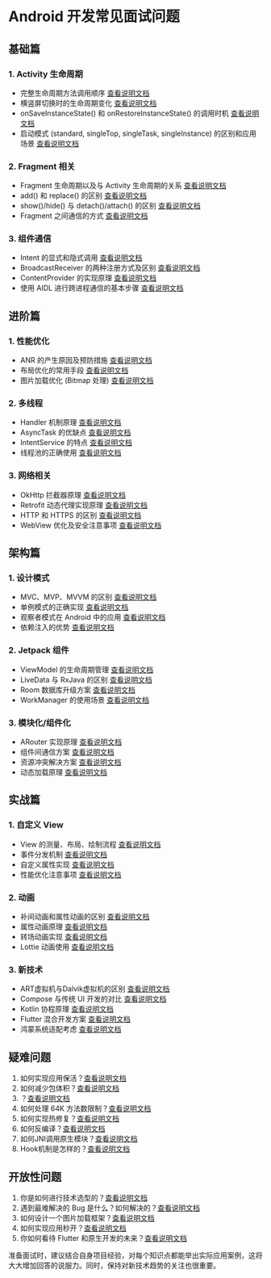 # Android 开发常见面试问题

## 基础篇

### 1. Activity 生命周期
- 完整生命周期方法调用顺序 [查看说明文档](./sources/1.1.md)
- 横竖屏切换时的生命周期变化 [查看说明文档](./sources/1.2.md)
- onSaveInstanceState() 和 onRestoreInstanceState() 的调用时机 [查看说明文档](./sources/1.3.md)
- 启动模式 (standard, singleTop, singleTask, singleInstance) 的区别和应用场景 [查看说明文档](./sources/1.4.md)

### 2. Fragment 相关
- Fragment 生命周期以及与 Activity 生命周期的关系 [查看说明文档](./sources/2.1.md)
- add() 和 replace() 的区别  [查看说明文档](./sources/2.2.md)
- show()/hide() 与 detach()/attach() 的区别 [查看说明文档](./sources/2.3.md)
- Fragment 之间通信的方式 [查看说明文档](./sources/2.4.md)

### 3. 组件通信
- Intent 的显式和隐式调用 [查看说明文档](./sources/3.1.md)
- BroadcastReceiver 的两种注册方式及区别 [查看说明文档](./sources/3.2.md)
- ContentProvider 的实现原理 [查看说明文档](./sources/3.3.md)
- 使用 AIDL 进行跨进程通信的基本步骤 [查看说明文档](./sources/3.4.md)

## 进阶篇

### 1. 性能优化
- ANR 的产生原因及预防措施 [查看说明文档](./sources/4.1.md)
- 布局优化的常用手段  [查看说明文档](./sources/4.2.md)
- 图片加载优化 (Bitmap 处理) [查看说明文档](./sources/4.3.md)

### 2. 多线程
- Handler 机制原理 [查看说明文档](./sources/5.1.md)
- AsyncTask 的优缺点 [查看说明文档](./sources/5.2.md)
- IntentService 的特点 [查看说明文档](./sources/5.3.md)
- 线程池的正确使用 [查看说明文档](./sources/5.4.md)

### 3. 网络相关
- OkHttp 拦截器原理 [查看说明文档](./sources/5_1.1.md)
- Retrofit 动态代理实现原理 [查看说明文档](./sources/5_1.2.md)
- HTTP 和 HTTPS 的区别 [查看说明文档](./sources/5_1.3.md)
- WebView 优化及安全注意事项 [查看说明文档](./sources/5_1.4.md)

## 架构篇

### 1. 设计模式
- MVC、MVP、MVVM 的区别 [查看说明文档](./sources/6.1.md)
- 单例模式的正确实现 [查看说明文档](./sources/6.2.md)
- 观察者模式在 Android 中的应用 [查看说明文档](./sources/6.3.md)
- 依赖注入的优势 [查看说明文档](./sources/6.4.md)

### 2. Jetpack 组件
- ViewModel 的生命周期管理  [查看说明文档](./sources/7.1.md)
- LiveData 与 RxJava 的区别  [查看说明文档](./sources/7.2.md)
- Room 数据库升级方案  [查看说明文档](./sources/7.3.md)
- WorkManager 的使用场景  [查看说明文档](./sources/7.4.md)

### 3. 模块化/组件化
- ARouter 实现原理 [查看说明文档](./sources/8.1.md)
- 组件间通信方案 [查看说明文档](./sources/8.2.md)
- 资源冲突解决方案 [查看说明文档](./sources/8.3.md)
- 动态加载原理 [查看说明文档](./sources/8.4.md)

## 实战篇

### 1. 自定义 View
- View 的测量、布局、绘制流程  [查看说明文档](./sources/9.1.md)
- 事件分发机制  [查看说明文档](./sources/9.2.md)
- 自定义属性实现  [查看说明文档](./sources/9.3.md)
- 性能优化注意事项  [查看说明文档](./sources/9.4.md)

### 2. 动画
- 补间动画和属性动画的区别  [查看说明文档](./sources/10.1.md)
- 属性动画原理  [查看说明文档](./sources/10.2.md)
- 转场动画实现  [查看说明文档](./sources/10.3.md)
- Lottie 动画使用  [查看说明文档](./sources/10.4.md)

### 3. 新技术
- ART虚拟机与Dalvik虚拟机的区别 [查看说明文档](./sources/11.0.md)
- Compose 与传统 UI 开发的对比 [查看说明文档](./sources/11.1.md)
- Kotlin 协程原理 [查看说明文档](./sources/11.2.md)
- Flutter 混合开发方案 [查看说明文档](./sources/11.3.md)
- 鸿蒙系统适配考虑 [查看说明文档](./sources/11.4.md)

## 疑难问题

1. 如何实现应用保活？[查看说明文档](./sources/12.1.md)
2. 如何减少包体积？[查看说明文档](./sources/12.2.md)
3. ？[查看说明文档](./sources/12.3.md)
4. 如何处理 64K 方法数限制？[查看说明文档](./sources/12.4.md)
5. 如何实现热修复？[查看说明文档](./sources/12.5.md)
6. 如何反编译？[查看说明文档](./sources/12.6.md)
7. 如何JNI调用原生模块？[查看说明文档](./sources/12.7.md)
8. Hook机制是怎样的？[查看说明文档](./sources/12.8.md)

## 开放性问题

1. 你是如何进行技术选型的？[查看说明文档](./sources/13.1.md)
2. 遇到最难解决的 Bug 是什么？如何解决的？[查看说明文档](./sources/13.2.md)
3. 如何设计一个图片加载框架？[查看说明文档](./sources/13.3.md)
4. 如何实现应用秒开？[查看说明文档](./sources/13.4.md)
5. 你如何看待 Flutter 和原生开发的未来？[查看说明文档](./sources/13.5.md)


准备面试时，建议结合自身项目经验，对每个知识点都能举出实际应用案例，这将大大增加回答的说服力。同时，保持对新技术趋势的关注也很重要。